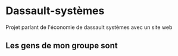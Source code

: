 # Dassault-systèmes
Projet parlant de l'économie de dassault systèmes avec un site web


<h2>Les gens de mon groupe sont</h2>
